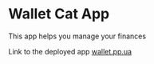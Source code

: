 # Wallet Cat App

This app helps you manage your finances

Link to the deployed app [wallet.pp.ua](https://wallet.pp.ua)